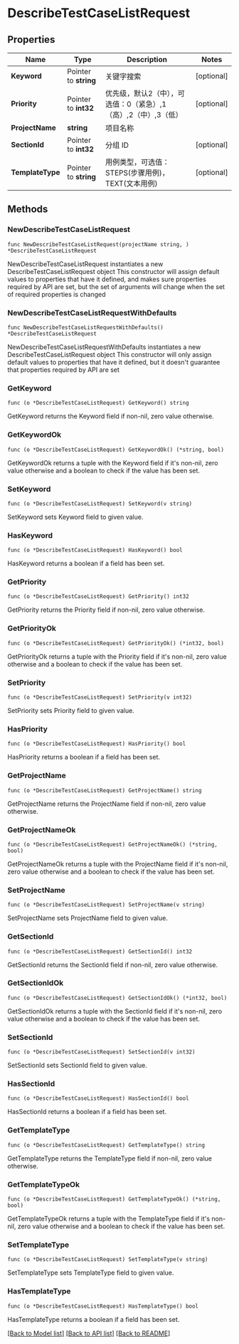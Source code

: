# DescribeTestCaseListRequest

## Properties

Name | Type | Description | Notes
------------ | ------------- | ------------- | -------------
**Keyword** | Pointer to **string** | 关键字搜索 | [optional] 
**Priority** | Pointer to **int32** | 优先级，默认2（中），可选值：0（紧急）,1（高）,2（中）,3（低） | [optional] 
**ProjectName** | **string** | 项目名称 | 
**SectionId** | Pointer to **int32** | 分组 ID | [optional] 
**TemplateType** | Pointer to **string** | 用例类型，可选值：STEPS(步骤用例)，TEXT(文本用例) | [optional] 

## Methods

### NewDescribeTestCaseListRequest

`func NewDescribeTestCaseListRequest(projectName string, ) *DescribeTestCaseListRequest`

NewDescribeTestCaseListRequest instantiates a new DescribeTestCaseListRequest object
This constructor will assign default values to properties that have it defined,
and makes sure properties required by API are set, but the set of arguments
will change when the set of required properties is changed

### NewDescribeTestCaseListRequestWithDefaults

`func NewDescribeTestCaseListRequestWithDefaults() *DescribeTestCaseListRequest`

NewDescribeTestCaseListRequestWithDefaults instantiates a new DescribeTestCaseListRequest object
This constructor will only assign default values to properties that have it defined,
but it doesn't guarantee that properties required by API are set

### GetKeyword

`func (o *DescribeTestCaseListRequest) GetKeyword() string`

GetKeyword returns the Keyword field if non-nil, zero value otherwise.

### GetKeywordOk

`func (o *DescribeTestCaseListRequest) GetKeywordOk() (*string, bool)`

GetKeywordOk returns a tuple with the Keyword field if it's non-nil, zero value otherwise
and a boolean to check if the value has been set.

### SetKeyword

`func (o *DescribeTestCaseListRequest) SetKeyword(v string)`

SetKeyword sets Keyword field to given value.

### HasKeyword

`func (o *DescribeTestCaseListRequest) HasKeyword() bool`

HasKeyword returns a boolean if a field has been set.

### GetPriority

`func (o *DescribeTestCaseListRequest) GetPriority() int32`

GetPriority returns the Priority field if non-nil, zero value otherwise.

### GetPriorityOk

`func (o *DescribeTestCaseListRequest) GetPriorityOk() (*int32, bool)`

GetPriorityOk returns a tuple with the Priority field if it's non-nil, zero value otherwise
and a boolean to check if the value has been set.

### SetPriority

`func (o *DescribeTestCaseListRequest) SetPriority(v int32)`

SetPriority sets Priority field to given value.

### HasPriority

`func (o *DescribeTestCaseListRequest) HasPriority() bool`

HasPriority returns a boolean if a field has been set.

### GetProjectName

`func (o *DescribeTestCaseListRequest) GetProjectName() string`

GetProjectName returns the ProjectName field if non-nil, zero value otherwise.

### GetProjectNameOk

`func (o *DescribeTestCaseListRequest) GetProjectNameOk() (*string, bool)`

GetProjectNameOk returns a tuple with the ProjectName field if it's non-nil, zero value otherwise
and a boolean to check if the value has been set.

### SetProjectName

`func (o *DescribeTestCaseListRequest) SetProjectName(v string)`

SetProjectName sets ProjectName field to given value.


### GetSectionId

`func (o *DescribeTestCaseListRequest) GetSectionId() int32`

GetSectionId returns the SectionId field if non-nil, zero value otherwise.

### GetSectionIdOk

`func (o *DescribeTestCaseListRequest) GetSectionIdOk() (*int32, bool)`

GetSectionIdOk returns a tuple with the SectionId field if it's non-nil, zero value otherwise
and a boolean to check if the value has been set.

### SetSectionId

`func (o *DescribeTestCaseListRequest) SetSectionId(v int32)`

SetSectionId sets SectionId field to given value.

### HasSectionId

`func (o *DescribeTestCaseListRequest) HasSectionId() bool`

HasSectionId returns a boolean if a field has been set.

### GetTemplateType

`func (o *DescribeTestCaseListRequest) GetTemplateType() string`

GetTemplateType returns the TemplateType field if non-nil, zero value otherwise.

### GetTemplateTypeOk

`func (o *DescribeTestCaseListRequest) GetTemplateTypeOk() (*string, bool)`

GetTemplateTypeOk returns a tuple with the TemplateType field if it's non-nil, zero value otherwise
and a boolean to check if the value has been set.

### SetTemplateType

`func (o *DescribeTestCaseListRequest) SetTemplateType(v string)`

SetTemplateType sets TemplateType field to given value.

### HasTemplateType

`func (o *DescribeTestCaseListRequest) HasTemplateType() bool`

HasTemplateType returns a boolean if a field has been set.


[[Back to Model list]](../README.md#documentation-for-models) [[Back to API list]](../README.md#documentation-for-api-endpoints) [[Back to README]](../README.md)


